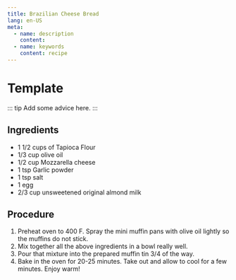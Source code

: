 ```yaml
---
title: Brazilian Cheese Bread
lang: en-US
meta:
  - name: description
    content: 
  - name: keywords
    content: recipe
---
```


# Template

::: tip
Add some advice here.
:::

## Ingredients
* 1 1/2 cups of Tapioca Flour
* 1/3 cup olive oil
* 1/2 cup Mozzarella cheese
* 1 tsp Garlic powder
* 1 tsp salt
* 1 egg
* 2/3 cup unsweetened original almond milk

## Procedure
1. Preheat oven to 400 F. Spray the mini muffin pans with olive oil lightly so the muffins do not stick.
2. Mix together all the above ingredients in a bowl really well.
3. Pour that mixture into the prepared muffin tin 3/4 of the way.
4. Bake in the oven for 20-25 minutes. Take out and allow to cool for a few minutes. Enjoy warm!